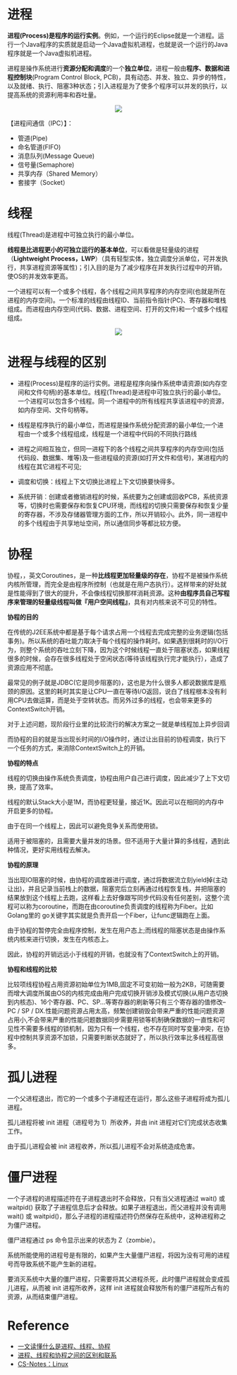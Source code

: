 # 进程

**进程(Process)是程序的运行实例**。例如，一个运行的Eclipse就是一个进程。运行一个Java程序的实质就是启动一个Java虚拟机进程，也就是说一个运行的Java程序就是一个Java虚拟机进程。

进程是操作系统进行**资源分配和调度**的一个**独立单位**，进程一般由**程序、数据和进程控制块**(Program Control Block, PCB)，具有动态、并发、独立、异步的特性，以及就绪、执行、阻塞3种状态；引入进程是为了使多个程序可以并发的执行，以提高系统的资源利用率和吞吐量。

<center><img src="http://static.oschina.net/uploads/space/2015/0529/132501_6PVU_1863332.jpg"/></center>

【进程间通信（IPC）】：

- 管道(Pipe)
- 命名管道(FIFO)
- 消息队列(Message Queue) 
- 信号量(Semaphore) 
- 共享内存（Shared Memory）
- 套接字（Socket）

# 线程

线程(Thread)是进程中可独立执行的最小单位。

**线程是比进程更小的可独立运行的基本单位**，可以看做是轻量级的进程（**Lightweight Process，LWP**）（具有轻型实体，独立调度分派单位，可并发执行，共享进程资源等属性)；引入目的是为了减少程序在并发执行过程中的开销，使OS的并发效率更高。

一个进程可以有一个或多个线程，各个线程之间共享程序的内存空间(也就是所在进程的内存空间)。一个标准的线程由线程ID、当前指令指针(PC)、寄存器和堆栈组成。而进程由内存空间(代码、数据、进程空间、打开的文件)和一个或多个线程组成。

<center><img src="https://static.oschina.net/uploads/space/2015/0529/133750_ldwM_1863332.jpg"/></center>

# 进程与线程的区别

- 进程(Process)是程序的运行实例。进程是程序向操作系统申请资源(如内存空间和文件句柄)的基本单位。线程(Thread)是进程中可独立执行的最小单位。一个进程可以包含多个线程。同一个进程中的所有线程共享该进程中的资源，如内存空间、文件句柄等。

- 线程是程序执行的最小单位，而进程是操作系统分配资源的最小单位;一个进程由一个或多个线程组成，线程是一个进程中代码的不同执行路线
- 进程之间相互独立，但同一进程下的各个线程之间共享程序的内存空间(包括代码段、数据集、堆等)及一些进程级的资源(如打开文件和信号)，某进程内的线程在其它进程不可见;
- 调度和切换：线程上下文切换比进程上下文切换要快得多。
- 系统开销︰创建或者撤销进程的时候，系统要为之创建或回收PCB，系统资源等，切换时也需要保存和恢复CPU环境，而线程的切换只需要保存和恢复少量的寄存器，不涉及存储器管理方面的工作，所以开销较小。此外，同一进程中的多个线程由于共享地址空间，所以通信同步等都比较方便。

# 协程

协程，，英文Coroutines，是一种**比线程更加轻量级的存在**，协程不是被操作系统内核所管理，而完全是由程序所控制（也就是在用户态执行）。这样带来的好处就是性能得到了很大的提升，不会像线程切换那样消耗资源。这种**由程序员自己写程序来管理的轻量级线程叫做『用户空间线程』**，具有对内核来说不可见的特性。

**协程的目的**

在传统的J2EE系统中都是基于每个请求占用一个线程去完成完整的业务逻辑(包括事务)。所以系统的吞吐能力取决于每个线程的操作耗时。如果遇到很耗时的I/O行为，则整个系统的吞吐立刻下降，因为这个时候线程一直处于阻塞状态，如果线程很多的时候，会存在很多线程处于空闲状态(等待该线程执行完才能执行），造成了资源应用不彻底。

最常见的例子就是JDBC(它是同步阻塞的)，这也是为什么很多人都说数据库是瓶颈的原因。这里的耗时其实是让CPU一直在等待I/O返回，说白了线程根本没有利用CPU去做运算，而是处于空转状态。而另外过多的线程，也会带来更多的ContextSwitch开销。

对于上述问题，现阶段行业里的比较流行的解决方案之一就是单线程加上异步回调

而协程的目的就是当出现长时间的I/O操作时，通过让出目前的协程调度，执行下一个任务的方式，来消除ContextSwitch上的开销。

**协程的特点**

线程的切换由操作系统负责调度，协程由用户自己进行调度，因此减少了上下文切换，提高了效率。

线程的默认Stack大小是1M，而协程更轻量，接近1K。因此可以在相同的内存中开启更多的协程。

由于在同一个线程上，因此可以避免竞争关系而使用锁。

适用于被阻塞的，且需要大量并发的场景。但不适用于大量计算的多线程，遇到此种情况，更好实用线程去解决。

**协程的原理**

当出现IO阻塞的时候，由协程的调度器进行调度，通过将数据流立刻yield掉(主动让出)，并且记录当前栈上的数据，阻塞完后立刻再通过线程恢复栈，并把阻塞的结果放到这个线程上去跑，这样看上去好像跟写同步代码没有任何差别，这整个流程可以称为coroutine，而跑在由coroutine负责调度的线程称为Fiber。比如Golang里的 go关键字其实就是负责开启一个Fiber，让func逻辑跑在上面。

由于协程的暂停完全由程序控制，发生在用户态上;而线程的阻塞状态是由操作系统内核来进行切换，发生在内核态上。

因此，协程的开销远远小于线程的开销，也就没有了ContextSwitch上的开销。

**协程和线程的比较**

比较项线程协程占用资源初始单位为1MB,固定不可变初始一般为2KB，可随需要而增大调度所属由OS的内核完成由用户完成切换开销涉及模式切换(从用户态切换到内核态)、16个寄存器、PC、SP...等寄存器的刷新等只有三个寄存器的值修改–PC / SP / DX.性能问题资源占用太高，频繁创建销毁会带来严重的性能问题资源占用小,不会带来严重的性能问题数据同步需要用锁等机制确保数据的一直性和可见性不需要多线程的锁机制，因为只有一个线程，也不存在同时写变量冲突，在协程中控制共享资源不加锁，只需要判断状态就好了，所以执行效率比多线程高很多。

# 孤儿进程

一个父进程退出，而它的一个或多个子进程还在运行，那么这些子进程将成为孤儿进程。

孤儿进程将被 init 进程（进程号为 1）所收养，并由 init 进程对它们完成状态收集工作。

由于孤儿进程会被 init 进程收养，所以孤儿进程不会对系统造成危害。

# 僵尸进程

一个子进程的进程描述符在子进程退出时不会释放，只有当父进程通过 wait() 或 waitpid() 获取了子进程信息后才会释放。如果子进程退出，而父进程并没有调用 wait() 或 waitpid()，那么子进程的进程描述符仍然保存在系统中，这种进程称之为僵尸进程。

僵尸进程通过 ps 命令显示出来的状态为 Z（zombie）。

系统所能使用的进程号是有限的，如果产生大量僵尸进程，将因为没有可用的进程号而导致系统不能产生新的进程。

要消灭系统中大量的僵尸进程，只需要将其父进程杀死，此时僵尸进程就会变成孤儿进程，从而被 init 进程所收养，这样 init 进程就会释放所有的僵尸进程所占有的资源，从而结束僵尸进程。

# Reference

- [一文读懂什么是进程、线程、协程](http://www.360doc.com/content/20/0417/14/32196507_906628857.shtml)
- [进程、线程和协程之间的区别和联系](https://blog.csdn.net/daaikuaichuan/article/details/82951084)
- [CS-Notes：Linux](https://github.com/CyC2018/CS-Notes/blob/master/notes/Linux.md)







